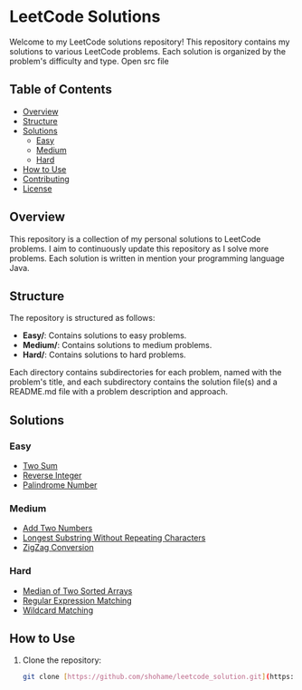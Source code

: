 # LeetCode Solutions

Welcome to my LeetCode solutions repository! This repository contains my solutions to various LeetCode problems. Each solution is organized by the problem's difficulty and type. Open src file

## Table of Contents

- [Overview](#overview)
- [Structure](#structure)
- [Solutions](#solutions)
  - [Easy](#easy)
  - [Medium](#medium)
  - [Hard](#hard)
- [How to Use](#how-to-use)
- [Contributing](#contributing)
- [License](#license)

## Overview

This repository is a collection of my personal solutions to LeetCode problems. I aim to continuously update this repository as I solve more problems. Each solution is written in mention your programming language Java.
## Structure

The repository is structured as follows:

- **Easy/**: Contains solutions to easy problems.
- **Medium/**: Contains solutions to medium problems.
- **Hard/**: Contains solutions to hard problems.

Each directory contains subdirectories for each problem, named with the problem's title, and each subdirectory contains the solution file(s) and a README.md file with a problem description and approach.

## Solutions

### Easy

- [Two Sum](Easy/Two%20Sum)
- [Reverse Integer](Easy/Reverse%20Integer)
- [Palindrome Number](Easy/Palindrome%20Number)

### Medium

- [Add Two Numbers](Medium/Add%20Two%20Numbers)
- [Longest Substring Without Repeating Characters](Medium/Longest%20Substring%20Without%20Repeating%20Characters)
- [ZigZag Conversion](Medium/ZigZag%20Conversion)

### Hard

- [Median of Two Sorted Arrays](Hard/Median%20of%20Two%20Sorted%20Arrays)
- [Regular Expression Matching](Hard/Regular%20Expression%20Matching)
- [Wildcard Matching](Hard/Wildcard%20Matching)

## How to Use

1. Clone the repository:
   ```bash
   git clone [https://github.com/shohame/leetcode_solution.git](https://github.com/shohame1003/leetcode_solution.git)
